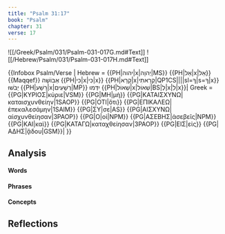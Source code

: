 ```yaml
---
title: "Psalm 31:17"
book: "Psalm"
chapter: 31
verse: 17
---
```

![[/Greek/Psalm/031/Psalm-031-017G.md#Text]]
![[/Hebrew/Psalm/031/Psalm-031-017H.md#Text]]

{{Infobox Psalm/Verse |
  Hebrew = {{PH|יהוה|x|יְהוָה|MS}} {{PH|אַל|x|אַל}}{{Maqqef}}
אֵבוֹשָׁה
{{PH|כִּי|x|כִּי|x}} {{PH|קָרָא|x|קְרָאתִי|QP1CS||||sl=ךָ|s=ךָ|x}}
יֵבֹשׁוּ
{{PH|רָשָׁע|x|רְשָׁעִים|MP}}
יִדְּמוּ
{{PH|שְׁאוֹל|x|שְׁאוֹל|BS|לְ|x|לִ|x}}׃|
  Greek = {{PG|ΚΥΡΙΟΣ|κύριε|VSM}} {{PG|ΜΗ|μὴ}} {{PG|ΚΑΤΑΙΣΧΥΝΩ|καταισχυνθείην|1SAOP}} {{PG|ΟΤΙ|ὅτι}} {{PG|ΕΠΙΚΑΛΕΩ|ἐπεκαλεσάμην|1SAIM}} {{PG|ΣΥ|σε|AS}} {{PG|ΑΙΣΧΥΝΩ|αἰσχυνθείησαν|3PAOP}} {{PG|Ο|οἱ|NPM}} {{PG|ΑΣΕΒΗΣ|ἀσεβεῖς|NPM}} {{PG|ΚΑΙ|καὶ}} {{PG|ΚΑΤΑΓΩ|καταχθείησαν|3PAOP}} {{PG|ΕΙΣ|εἰς}} {{PG|ΑΔΗΣ|ᾅδου|GSM}}|
}}

## Analysis

#### Words

#### Phrases

#### Concepts

## Reflections
